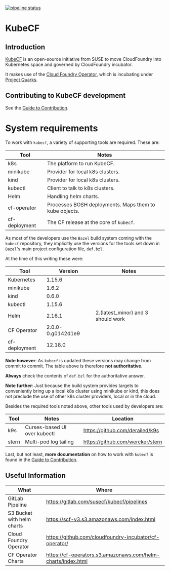 [![pipeline status](https://gitlab.com/susecf/kubecf/badges/master/pipeline.svg)](https://gitlab.com/susecf/kubecf/pipelines)

# KubeCF

## Introduction

[KubeCF] is an open-source initiative from SUSE to move CloudFoundry into Kubernetes space and 
governed by CloudFoundry incubator.

It makes use of the [Cloud Foundry Operator], which is incubating
under [Project Quarks].

[KubeCF]:                   https://github.com/SUSE/kubecf
[Cloud Foundry Operator]:   https://github.com/cloudfoundry-incubator/cf-operator/
[Project Quarks]:           https://www.cloudfoundry.org/project-quarks/

## Contributing to KubeCF development

See the [Guide to Contribution](doc/Contribute.md).

# System requirements

To work with `kubecf`, a variety of supporting tools are required.
These are:

| Tool         | Notes                                                  |
|---           |---                                                     |
|k8s           | The platform to run KubeCF.                            |
|minikube      | Provider for local k8s clusters.                       |
|kind          | Provider for local k8s clusters.                       |
|kubectl       | Client to talk to k8s clusters.                        |
|Helm          | Handling helm charts.                                  |
|cf-operator   | Processes BOSH deployments. Maps them to kube objects. |
|cf-deployment | The CF release at the core of `kubecf`.                |

As most of the developers use the `Bazel` build system coming with the
`kubecf` repository, they implicitly use the versions for the tools
set down in `Bazel`'s main project configuration file, `def.bzl`.

At the time of this writing these were:

| Tool         | Version           | Notes                              |
|---           |---                |---                                 |
|Kubernetes    | 1.15.6            |                                    |
|minikube      | 1.6.2             |                                    |
|kind          | 0.6.0             |                                    |
|kubectl       | 1.15.6            |                                    |
|Helm          | 2.16.1            | 2.(latest_minor) and 3 should work |
|CF Operator   | 2.0.0-0.g0142d1e9 |                                    |
|cf-deployment | 12.18.0           |                                    |

__Note however__: As `kubecf` is updated these versions may change
from commit to commit.  The table above is therefore
__not authoritative__.

__Always__ check the contents of `def.bzl` for the authoritative
answer.

__Note further__: Just because the build system provides targets to
conveniently bring up a local k8s cluster using minikube or kind, this
does not preclude the use of other k8s cluster providers, local or in
the cloud.

Besides the required tools noted above, other tools used by developers
are:

| Tool  | Notes                         | Location                         |
|---    |---                            |---                               |
|k9s    | Curses-based UI over kubectl  | https://github.com/derailed/k9s  |
|stern  | Multi-pod log tailing         | https://github.com/wercker/stern |

Last, but not least, __more documentation__ on how to work with
`kubecf` is found in the [Guide to Contribution](doc/Contribute.md).

## Useful Information

| What                       | Where                                                        |
| -------------------------- | ------------------------------------------------------------ |
| GitLab Pipeline            | https://gitlab.com/susecf/kubecf/pipelines                   |
| S3 Bucket with helm charts | https://scf-v3.s3.amazonaws.com/index.html                   |
| Cloud Foundry Operator     | https://github.com/cloudfoundry-incubator/cf-operator/       |
| CF Operator Charts         | https://cf-operators.s3.amazonaws.com/helm-charts/index.html |
